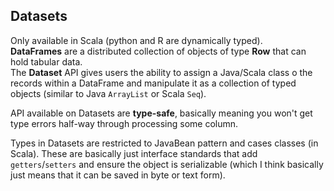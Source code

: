 
## Datasets

Only available in Scala (python and R are dynamically typed).  
**DataFrames** are a distributed collection of objects of type **Row** that can hold tabular data.  
The **Dataset** API gives users the ability to assign a Java/Scala class o the records within a DataFrame and manipulate
it as a collection of typed objects (similar to Java `ArrayList` or Scala `Seq`).

API available on Datasets are **type-safe**, basically meaning you won't get type errors half-way through processing
some column.

Types in Datasets are restricted to JavaBean pattern and cases classes (in Scala). These are basically just interface
standards that add `getters`/`setters` and ensure the object is serializable (which I think basically just means that it
can be saved in byte or text form).


